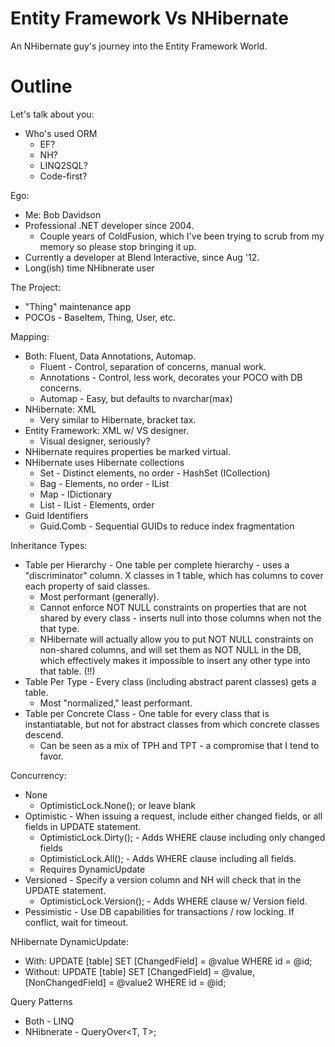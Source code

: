 Entity Framework Vs NHibernate
============================

An NHibernate guy's journey into the Entity Framework World.

Outline
=======

Let's talk about you:

* Who's used ORM
	* EF?
	* NH?
	* LINQ2SQL?
	* Code-first?

Ego:

* Me: Bob Davidson
* Professional .NET developer since 2004.
	* Couple years of ColdFusion, which I've been trying to scrub from my memory so please stop bringing it up.
* Currently a developer at Blend Interactive, since Aug '12.
* Long(ish) time NHibnerate user

The Project:

* "Thing" maintenance app
* POCOs - BaseItem, Thing, User, etc.

Mapping:

* Both: Fluent, Data Annotations, Automap.
	* Fluent - Control, separation of concerns, manual work.
	* Annotations - Control, less work, decorates your POCO with DB concerns.
	* Automap - Easy, but defaults to nvarchar(max)
* NHibernate: XML
	* Very similar to Hibernate, bracket tax.
* Entity Framework: XML w/ VS designer.
	* Visual designer, seriously?
* NHibernate requires properties be marked virtual.
* NHibernate uses Hibernate collections
	* Set - Distinct elements, no order - HashSet (ICollection)
	* Bag - Elements, no order - IList
	* Map - IDictionary
	* List - IList - Elements, order
* Guid Identifiers
	* Guid.Comb - Sequential GUIDs to reduce index fragmentation

Inheritance Types:

* Table per Hierarchy - One table per complete hierarchy - uses a "discriminator" column.  X classes in 1 table, which has columns to cover each property of said classes.
	* Most performant (generally).
	* Cannot enforce NOT NULL constraints on properties that are not shared by every class - inserts null into those columns when not the that type.
	* NHibernate will actually allow you to put NOT NULL constraints on non-shared columns, and will set them as NOT NULL in the DB, which effectively makes it impossible to insert any other type into that table. (!!)
* Table Per Type - Every class (including abstract parent classes) gets a table.
	* Most "normalized," least performant.
* Table per Concrete Class - One table for every class that is instantiatable, but not for abstract classes from which concrete classes descend.
	* Can be seen as a mix of TPH and TPT - a compromise that I tend to favor.

Concurrency:

* None
	* OptimisticLock.None(); or leave blank
* Optimistic - When issuing a request, include either changed fields, or all fields in UPDATE statement.
	* OptimisticLock.Dirty(); - Adds WHERE clause including only changed fields
	* OptimisticLock.All(); - Adds WHERE clause including all fields.
	* Requires DynamicUpdate
* Versioned - Specify a version column and NH will check that in the UPDATE statement.
	* OptimisticLock.Version(); - Adds WHERE clause w/ Version field.
* Pessimistic - Use DB capabilities for transactions / row locking.  If conflict, wait for timeout.

NHibernate DynamicUpdate:
	
* With: UPDATE [table] SET [ChangedField] = @value WHERE id = @id;
* Without: UPDATE [table] SET [ChangedField] = @value, [NonChangedField] = @value2 WHERE id = @id;

Query Patterns

* Both - LINQ
* NHibnerate - QueryOver<T, T>;

